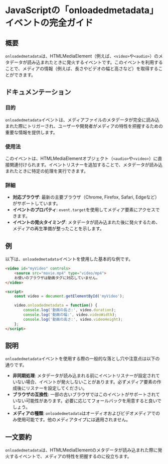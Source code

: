 <!--
Meta Description: # JavaScriptの「onloadedmetadata」イベントの完全ガイド ## 概要 `onloadedmetadata`は、HTMLMediaElement（例えば、`<video>`や`<audio>`）のメタデータが読み込まれたときに発火するイベントです。このイベントを利用することで...
Meta Keywords: video, onloadedmetadata, console, log, 例えば
-->

# JavaScriptの「onloadedmetadata」イベントの完全ガイド

## 概要
`onloadedmetadata`は、HTMLMediaElement（例えば、`<video>`や`<audio>`）のメタデータが読み込まれたときに発火するイベントです。このイベントを利用することで、メディアの情報（例えば、長さやビデオの幅と高さなど）を取得することができます。

## ドキュメンテーション
### 目的
`onloadedmetadata`イベントは、メディアファイルのメタデータが完全に読み込まれた際にトリガーされ、ユーザーや開発者がメディアの特性を把握するための重要な情報を提供します。

### 使用法
このイベントは、HTMLMediaElementオブジェクト（`<audio>`や`<video>`）に直接関連付けられます。イベントリスナーを追加することで、メタデータが読み込まれたときに特定の処理を実行できます。

### 詳細
- **対応ブラウザ**: 最新の主要ブラウザ（Chrome, Firefox, Safari, Edgeなど）がサポートしています。
- **イベントのプロパティ**: `event.target`を使用してメディア要素にアクセスできます。
- **イベントの発火タイミング**: メタデータが読み込まれた後に発火するため、メディアの再生準備が整ったことを示します。

## 例
以下は、`onloadedmetadata`イベントを使用した基本的な例です。

```html
<video id="myVideo" controls>
    <source src="movie.mp4" type="video/mp4">
    お使いのブラウザは動画タグに対応していません。
</video>

<script>
    const video = document.getElementById('myVideo');

    video.onloadedmetadata = function() {
        console.log('動画の長さ:', video.duration);
        console.log('動画の幅:', video.videoWidth);
        console.log('動画の高さ:', video.videoHeight);
    };
</script>
```

## 説明
`onloadedmetadata`イベントを使用する際の一般的な落とし穴や注意点は以下の通りです。

- **非同期処理**: メタデータが読み込まれる前にイベントリスナーが設定されていない場合、イベントが発火しないことがあります。必ずメディア要素の作成後にリスナーを設定してください。
- **ブラウザの互換性**: 一部の古いブラウザではこのイベントがサポートされていない可能性があります。必要に応じてフォールバックを用意すると良いでしょう。
- **メディアの種類**: `onloadedmetadata`はオーディオおよびビデオメディアでのみ使用可能です。他のメディアタイプには適用されません。

## 一文要約
`onloadedmetadata`は、HTMLMediaElementのメタデータが読み込まれた際に発火するイベントで、メディアの特性を把握するのに役立ちます。
